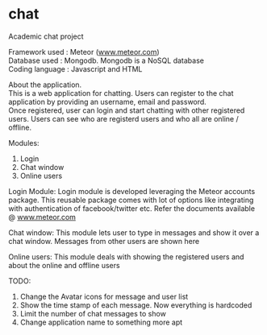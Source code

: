 # chat
Academic chat project  

Framework used : Meteor (www.meteor.com)  
Database used : Mongodb. Mongodb is a NoSQL database  
Coding language : Javascript and HTML  

About the application.  
This is a web application for chatting. Users can register to the chat application by providing an username, email and password.  
Once registered, user can login and start chatting with other registered users. Users can see who are registerd users and who 
all are online / offline.  

Modules:  
1. Login  
2. Chat window  
3. Online users  


Login Module: Login module is developed leveraging the Meteor accounts package. This reusable package comes with lot of options
like integrating with authentication of facebook/twitter etc. Refer the documents available @ www.meteor.com

Chat window: This module lets user to type in messages and show it over a chat window. Messages from other users are shown here

Online users: This module deals with showing the registered users and about the online and offline users

TODO:  
1. Change the Avatar icons for message and user list  
2. Show the time stamp of each message. Now everything is hardcoded  
3. Limit the number of chat messages to show  
4. Change application name to something more apt  
